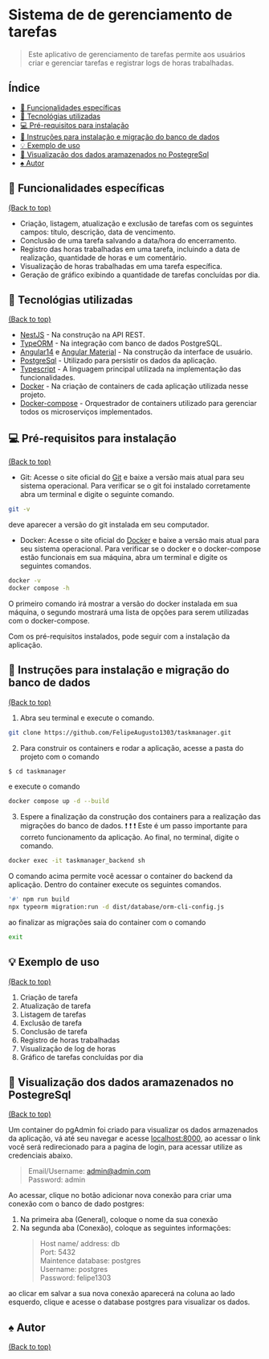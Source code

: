 # Sistema de de gerenciamento de tarefas

> Este aplicativo de gerenciamento de tarefas permite aos usuários criar e gerenciar tarefas e registrar logs de horas trabalhadas.

## Índice

- [🧰 Funcionalidades específicas](#-funcionalidades-espec%C3%ADficas)
- [🚀 Tecnológias utilizadas](#-tecnol%C3%B3gias-utilizadas)
- [:computer: Pré-requisitos para instalação](#computer-pr%C3%A9-requisitos-para-instala%C3%A7%C3%A3o)
- [:green_book: Instruções para instalação e migração do banco de dados](#green_book-instru%C3%A7%C3%B5es-para-instala%C3%A7%C3%A3o-e-migra%C3%A7%C3%A3o-do-banco-de-dados)
- [💡 Exemplo de uso](#-exemplo-de-uso)
- [:floppy_disk: Visualização dos dados aramazenados no PostegreSql](#floppy_disk-visualiza%C3%A7%C3%A3o-dos-dados-aramazenados-no-postegresql)
- [:spades: Autor](#spades-autor)

## 🧰 Funcionalidades específicas

[(Back to top)](#%C3%ADndice)

- Criação, listagem, atualização e exclusão de tarefas com os seguintes campos: título, descrição, data de vencimento.
- Conclusão de uma tarefa salvando a data/hora do encerramento.
- Registro das horas trabalhadas em uma tarefa, incluindo a data de realização, quantidade de horas e um comentário.
- Visualização de horas trabalhadas em uma tarefa específica.
- Geração de gráfico exibindo a quantidade de tarefas concluídas por dia.

## 🚀 Tecnológias utilizadas

[(Back to top)](#%C3%ADndice)

- [NestJS](https://nestjs.com/) - Na construção na API REST.
- [TypeORM](https://typeorm.io/) - Na integração com banco de dados PostgreSQL.
- [Angular14](https://angular.io/) e [Angular Material](https://material.angular.io/) - Na construção da interface de usuário.
- [PostgreSql](https://www.postgresql.org) - Utilizado para persistir os dados da aplicação.
- [Typescript](https://www.typescriptlang.org) - A linguagem principal utilizada na implementação das funcionalidades.
- [Docker](https://www.docker.com) - Na criação de containers de cada aplicação utilizada nesse projeto.
- [Docker-compose](https://docs.docker.com/compose/) - Orquestrador de containers utilizado para gerenciar todos os microserviços implementados.

## :computer: Pré-requisitos para instalação

[(Back to top)](#%C3%ADndice)

- Git: Acesse o site oficial do [Git](https://git-scm.com) e baixe a versão mais atual para seu sistema operacional.
  Para verificar se o git foi instalado corretamente abra um terminal e digite o seguinte comando.

```bash
git -v
```

deve aparecer a versão do git instalada em seu computador.

- Docker: Acesse o site oficial do [Docker]() e baixe a versão mais atual para seu sistema operacional.
  Para verificar se o docker e o docker-compose estão funcionais em sua máquina, abra um terminal e digite os seguintes comandos.

```bash
docker -v
docker compose -h
```

O primeiro comando irá mostrar a versão do docker instalada em sua máquina, o segundo mostrará uma lista de opções para serem utilizadas com o docker-compose.

Com os pré-requisitos instalados, pode seguir com a instalação da aplicação.

## :green_book: Instruções para instalação e migração do banco de dados

[(Back to top)](#%C3%ADndice)

1. Abra seu terminal e execute o comando.

```bash
git clone https://github.com/FelipeAugusto1303/taskmanager.git
```

2. Para construir os containers e rodar a aplicação, acesse a pasta do projeto com o comando

```bash
$ cd taskmanager
```

e execute o comando

```bash
docker compose up -d --build
```

3. Espere a finalização da construção dos containers para a realização das migrações do banco de dados. :exclamation: :exclamation: :exclamation: Este é um passo importante para correto funcionamento da aplicação. Ao final, no terminal, digite o comando.

```bash
docker exec -it taskmanager_backend sh
```

O comando acima permite você acessar o container do backend da aplicação. Dentro do container execute os seguintes comandos.

```bash
'#' npm run build
npx typeorm migration:run -d dist/database/orm-cli-config.js
```

ao finalizar as migrações saia do container com o comando

```bash
exit
```

## 💡 Exemplo de uso

[(Back to top)](#%C3%ADndice)

1. Criação de tarefa
2. Atualização de tarefa
3. Listagem de tarefas
4. Exclusão de tarefa
5. Conclusão de tarefa
6. Registro de horas trabalhadas
7. Visualização de log de horas
8. Gráfico de tarefas concluídas por dia

## :floppy_disk: Visualização dos dados aramazenados no PostegreSql

[(Back to top)](#%C3%ADndice)

Um container do pgAdmin foi criado para visualizar os dados armazenados da aplicação, vá até seu navegar e acesse [localhost:8000](http://localhost:8000), ao acessar o link você será redirecionado para a pagina de login, para acessar utilize as credenciais abaixo.

> Email/Username: admin@admin.com <br>
> Password: admin

Ao acessar, clique no botão adicionar nova conexão para criar uma conexão com o banco de dado postgres:

1. Na primeira aba (General), coloque o nome da sua conexão
2. Na segunda aba (Conexão), coloque as seguintes informações:
   > Host name/ address: db <br>
   > Port: 5432 <br>
   > Maintence database: postgres <br>
   > Username: postgres <br>
   > Password: felipe1303

ao clicar em salvar a sua nova conexão aparecerá na coluna ao lado esquerdo, clique e acesse o database postgres para visualizar os dados.

## :spades: Autor

[(Back to top)](#%C3%ADndice)

